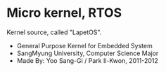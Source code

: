 Micro kernel, RTOS
===

Kernel source, called "LapetOS".
* General Purpose Kernel for Embedded System
* SangMyung University, Computer Science Major
* Made By: Yoo Sang-Gi / Park Il-Kwon, 2011-2012
